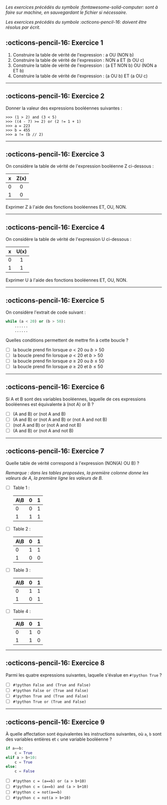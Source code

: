 _Les exercices précédés du symbole :fontawesome-solid-computer: sont à faire sur machine, en sauvegardant le fichier si nécessaire._

_Les exercices précédés du symbole :octicons-pencil-16: doivent être résolus par écrit._

## :octicons-pencil-16: Exercice 1

1. Construire la table de vérité de l'expression : a OU (NON b)
2. Construire la table de vérité de l'expression : NON a ET (b OU c)
3. Construire la table de vérité de l'expression : (a ET NON b) OU (NON a ET b)
4. Construire la table de vérité de l'expression : (a OU b) ET (a OU c)

--------------------------------------

## :octicons-pencil-16: Exercice 2

Donner la valeur des expressions booléennes suivantes :

````pycon
>>> (1 > 2) and (3 < 5)
>>> ((4 - 7) >= 2) or (2 != 1 + 1)
>>> a = 223
>>> b = 455
>>> a != (b // 2)
````

------------------------------------------

## :octicons-pencil-16: Exercice 3

On considère la table de vérité de l'expression booléenne Z ci-dessous :

|x |	Z(x)|
| :--: | :--: |
|0 |	0|
|1 | 	0|

Exprimer Z à l'aide des fonctions booléennes ET, OU, NON.

-------------------------------------

## :octicons-pencil-16: Exercice 4

On considère la table de vérité de l'expression U ci-dessous :

|x |	U(x)|
| :--: | :--: |
|0| 	1|
|1| 	1|

Exprimer U à l'aide des fonctions booléennes ET, OU, NON.

---------------------------------------------

## :octicons-pencil-16: Exercice 5

On considère l'extrait de code suivant :

````python
while (a < 20) or (b > 50):
	......
	......
````

Quelles conditions permettent de mettre fin à cette boucle ?

* [ ] la boucle prend fin lorsque $a < 20$ ou $b > 50$
* [ ] la boucle prend fin lorsque $a < 20$ et $b > 50$
* [ ] la boucle prend fin lorsque $a \geqslant 20$ ou $b \leqslant 50$
* [ ] la boucle prend fin lorsque $a \geqslant 20$ et $b \leqslant 50$

----------------------------------------

## :octicons-pencil-16: Exercice 6

Si A et B sont des variables booléennes, laquelle de ces expressions booléennes est équivalente à (not A) or B ?

* [ ] (A and B) or (not A and B)
* [ ] (A and B) or (not A and B) or (not A and not B)
* [ ] (not A and B) or (not A and not B)
* [ ] (A and B) or (not A and not B)

-------------------------------------------------

## :octicons-pencil-16: Exercice 7

Quelle table de vérité correspond à l'expression (NON(A) OU B) ?

_Remarque : dans les tables proposées, la première colonne donne les valeurs de A, la première ligne les valeurs de B._

* [ ] Table 1 :

    |A\B |0	|1|
    |--|--|--|
    |0|	0|1|
    |1|	1|	1|

* [ ] Table 2 :

    |A\B	|0|	1|
    |--|--|--|
    |0|	1|	1|
    |1|	0|	0|

* [ ] Table 3 :

    |A\B	|0	|1|
    |--|--|--|
    |0	|1	|1|
    |1	|0	|1|

* [ ] Table 4 :

    |A\B|	0|	1|
    |--|--|--|
    |0|	1|	0|
    |1|	1|	0|

-----------------------------------

## :octicons-pencil-16: Exercice 8

Parmi les quatre expressions suivantes, laquelle s'évalue en `#!python True` ?

* [ ] `#!python False and (True and False)`
* [ ] `#!python False or (True and False)`
* [ ] `#!python True and (True and False)`
* [ ] `#!python True or (True and False)`

----------------------------------------------------

## :octicons-pencil-16: Exercice 9

À quelle affectation sont équivalentes les instructions suivantes, où ``a``, ``b`` sont des variables entières et ``c`` une variable booléenne ?

````python
if a==b:
	c = True
elif a > b+10:
	c = True
else:
	c = False
````

* [ ] `#!python c = (a==b) or (a > b+10)`
* [ ] `#!python c = (a==b) and (a > b+10)`
* [ ] `#!python c = not(a==b)`
* [ ] `#!python c = not(a > b+10)`
